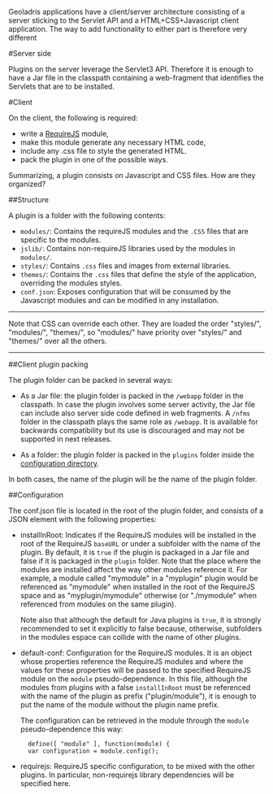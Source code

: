 Geoladris applications have a client/server architecture consisting of a server sticking to the Servlet API and a HTML+CSS+Javascript client application. The way to add functionality to either part is therefore very different

#Server side

Plugins on the server leverage the Servlet3 API. Therefore it is enough to have a Jar file in the classpath containing a web-fragment that identifies the Servlets that are to be installed.

#Client 

On the client, the following is required:

- write a [RequireJS](http://requirejs.org/docs/api.html) module,
- make this module generate any necessary HTML code,
- include any .css file to style the generated HTML.
- pack the plugin in one of the possible ways.

Summarizing, a plugin consists on Javascript and CSS files. How are they organized?

##Structure

A plugin is a folder with the following contents:

- `modules/`: Contains the requireJS modules and the `.CSS` files that are specific to the modules.
- `jslib/`: Contains non-requireJS libraries used by the modules in `modules/`.
- `styles/`: Contains `.css` files and images from external libraries.
- `themes/`: Contains the `.css` files that define the style of the application, overriding the modules styles.
- `conf.json`: Exposes configuration that will be consumed by the Javascript modules and can be modified in any installation.

***
Note that CSS can override each other. They are loaded the order "styles/", "modules/", "themes/", so "modules/" have priority over "styles/" and "themes/" over all the others.

***

##Client plugin packing

The plugin folder can be packed in several ways:

- As a Jar file: the plugin folder is packed in the `/webapp` folder in the classpath. In case the plugin involves some server activity, the Jar file can include also server side code defined in web fragments. A `/nfms` folder in the classpath plays the same role as `/webapp`. It is available for backwards compatibility but its use is discouraged and may not be supported in next releases.

- As a folder: the plugin folder is packed in the `plugins` folder inside the [configuration directory](conf_dir.md).

In both cases, the name of the plugin will be the name of the plugin folder.

##Configuration

The conf.json file is located in the root of the plugin folder, and consists of a JSON element with the following properties:

- installInRoot: Indicates if the RequireJS modules will be installed in the root of the RequireJS `baseURL` or under a subfolder with the name of the plugin. By default, it is `true` if the plugin is packaged in a Jar file and false if it is packaged in the `plugin` folder.
  Note that the place where the modules are installed affect the way other modules reference it. For example, a module called "mymodule" in a "myplugin" plugin would be referenced as "mymodule" when installed in the root of the RequireJS space and as "myplugin/mymodule" otherwise (or "./mymodule" when referenced from modules on the same plugin).
  
  Note also that although the default for Java plugins is `true`, it is strongly recommended to set it explicitly to false because, otherwise, subfolders in the modules espace can collide with the name of other plugins.

- default-conf: Configuration for the RequireJS modules. It is an object whose properties reference the RequireJS modules and where the values for these properties will be passed to the specified RequireJS module on the `module` pseudo-dependence. In this file, although the modules from plugins with a false `installInRoot` must be referenced with the name of the plugin as prefix ("plugin/module"), it is enough to put the name of the module without the plugin name prefix.

  The configuration can be retrieved in the module through the `module` pseudo-dependence this way:

		define([ "module" ], function(module) {
		var configuration = module.config(); 

- requirejs: RequireJS specific configuration, to be mixed with the other plugins. In particular, non-requirejs library dependencies will be specified here.  

